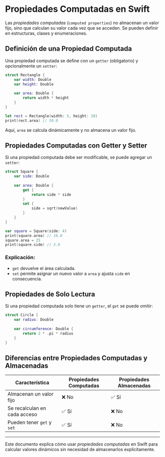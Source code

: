 # Propiedades Computadas en Swift

Las *propiedades computadas* (`computed properties`) no almacenan un valor fijo, sino que calculan su valor cada vez que se acceden. Se pueden definir en estructuras, clases y enumeraciones.

## Definición de una Propiedad Computada

Una propiedad computada se define con un `getter` (obligatorio) y opcionalmente un `setter`:

```swift
struct Rectangle {
    var width: Double
    var height: Double
    
    var area: Double {
        return width * height
    }
}

let rect = Rectangle(width: 5, height: 10)
print(rect.area) // 50.0
```

Aquí, `area` se calcula dinámicamente y no almacena un valor fijo.

## Propiedades Computadas con Getter y Setter

Si una propiedad computada debe ser modificable, se puede agregar un `setter`:

```swift
struct Square {
    var side: Double
    
    var area: Double {
        get {
            return side * side
        }
        set {
            side = sqrt(newValue)
        }
    }
}

var square = Square(side: 4)
print(square.area) // 16.0
square.area = 25
print(square.side) // 5.0
```

### Explicación:
- `get` devuelve el área calculada.
- `set` permite asignar un nuevo valor a `area` y ajusta `side` en consecuencia.

## Propiedades de Solo Lectura

Si una propiedad computada solo tiene un `getter`, el `get` se puede omitir:

```swift
struct Circle {
    var radius: Double
    
    var circumference: Double {
        return 2 * .pi * radius
    }
}
```

## Diferencias entre Propiedades Computadas y Almacenadas

| **Característica** | **Propiedades Computadas** | **Propiedades Almacenadas** |
|-------------------|------------------------|----------------------|
| Almacenan un valor fijo | ❌ No | ✅ Sí |
| Se recalculan en cada acceso | ✅ Sí | ❌ No |
| Pueden tener `get` y `set` | ✅ Sí | ❌ No |

---

Este documento explica cómo usar *propiedades computadas* en Swift para calcular valores dinámicos sin necesidad de almacenarlos explícitamente.
